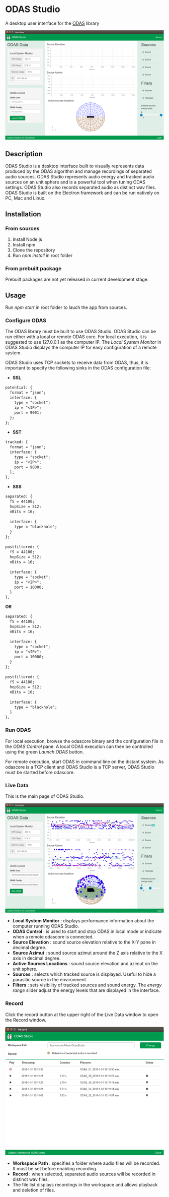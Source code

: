 # ODAS Studio
A desktop user interface for the [ODAS](https://github.com/introlab/odas) library

![ODAS Studio main screen screenshot](/screenshots/main.png)

## Description
ODAS Studio is a desktop interface built to visually represents data produced by the ODAS algorithm and manage recordings of separated audio sources. ODAS Studio represents audio energy and tracked audio sources on an unit sphere and is a powerful tool when tuning ODAS settings. ODAS Studio also records separated audio as distinct wav files. ODAS Studio is built on the Electron framework and can be run natively on PC, Mac and Linux.

## Installation
### From sources
1. Install Node.js
1. Install npm
1. Clone the repository
1. Run _npm install_ in root folder

### From prebuilt package
Prebuilt packages are not yet released in current development stage.

## Usage
Run _npm start_ in root folder to lauch the app from sources.

### Configure ODAS
The ODAS library must be built to use ODAS Studio. ODAS Studio can be run either with a local or remote ODAS core. For local execution, it is suggested to use 127.0.0.1 as the computer IP. The _Local System Monitor_ in ODAS Studio displays the computer IP for easy configuration of a remote system.

ODAS Studio uses TCP sockets to receive data from ODAS, thus, it is important to specify the following sinks in the ODAS configuration file:
* **SSL**
```
potential: {
  format = "json";
  interface: {
    type = "socket";
    ip = "<IP>";
    port = 9001;
  };
};
```
* **SST**
```
tracked: {
  format = "json";
  interface: {
    type = "socket";
    ip = "<IP>";
    port = 9000;
  };
};
```
* **SSS**
```
separated: {
  fS = 44100;
  hopSize = 512;
  nBits = 16;        

  interface: {
    type = "blackhole";
  }        
};

postfiltered: {
  fS = 44100;
  hopSize = 512;
  nBits = 16;        

  interface: {
    type = "socket";
    ip = "<IP>";
    port = 10000;
  }        
};
```
**OR**
```
separated: {
  fS = 44100;
  hopSize = 512;
  nBits = 16;        

  interface: {
    type = "socket";
    ip = "<IP>";
    port = 10000;
  }        
};

postfiltered: {
  fS = 44100;
  hopSize = 512;
  nBits = 16;        

  interface: {
    type = "blackhole";
  }        
};
```

### Run ODAS
For local execution, browse the odascore binary and the configuration file in the _ODAS Control_ pane. A local ODAS execution can then be controlled using the green _Launch ODAS_ button.

For remote execution, start ODAS in command line on the distant system. As odascore is a TCP client and ODAS Studio is a TCP server, ODAS Studio must be started before odascore.

### Live Data
This is the main page of ODAS Studio.

![ODAS Studio Live Data page screenshot](/screenshots/live_data.png)

* **Local System Monitor** : displays performance information about the computer running ODAS Studio.
* **ODAS Control** : is used to start and stop ODAS in local mode or indicate when a remote odascore is connected.
* **Source Elevation** : sound source elevation relative to the X-Y pane in decimal degree.
* **Source Azimut** : sound source azimut around the Z axis relative to the X axis in decimal degree.
* **Active Sources Locations** : sound source elevation and azimut on the unit sphere.
* **Sources** : selects which tracked source is displayed. Useful to hide a parasitic source in the environment.
* **Filters** : sets visibility of tracked sources and sound energy. The _energy range_ slider adjust the energy levels that are displayed in the interface.

### Record
Click the record button at the upper right of the Live Data window to open the Record window.

![ODAS Studio Record page screenshot](/screenshots/record.png)

* **Workspace Path** : specifies a folder where audio files will be recorded. It must be set before enabling recording.
* **Record** : when selected, separated audio sources will be recorded in distinct wav files.
* The file list displays recordings in the workspace and allows playback and deletion of files.
